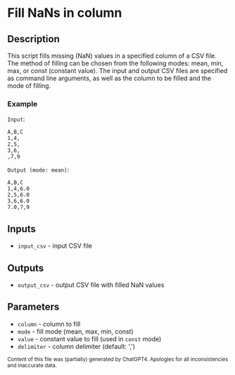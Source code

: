 # Fill NaNs in column
## Description
This script fills missing (NaN) values in a specified column of a CSV file. The method of filling can be chosen from the following modes: mean, min, max, or const (constant value). The input and output CSV files are specified as command line arguments, as well as the column to be filled and the mode of filling.

### Example
`Input`:
```csv
A,B,C
1,4,
2,5,
3,6,
,7,9
```

`Output (mode: mean)`:
```csv
A,B,C
1,4,6.0
2,5,6.0
3,6,6.0
7.0,7,9
```

## Inputs
- `input_csv` - input CSV file

## Outputs
- `output_csv` - output CSV file with filled NaN values

## Parameters
- `column` - column to fill
- `mode` - fill mode (mean, max, min, const)
- `value` - constant value to fill (used in `const` mode)
- `delimiter` - column delimiter (default: ',')

<sub>Content of this file was (partially) generated by ChatGPT4. Apologies for all inconsistencies and inaccurate data.</sub>